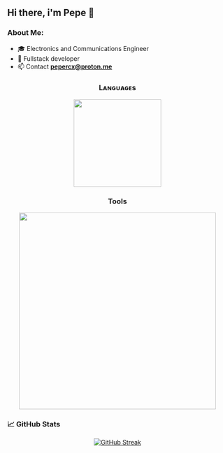 ## Hi there, i'm Pepe 👋

### About Me:
- 🎓 Electronics and Communications Engineer
- 🔧 Fullstack developer
- 📫 Contact **pepercx@proton.me**

<!--Languages and Tools Section-->       
<h3 align="center">Lᴀɴɢᴜᴀɢᴇs</h3> 
<p align="center">
<img width="200px"  src="https://skillicons.dev/icons?i=py,js,ts,dart&perline=4"  />
</p>
<h3 align="center">Tools</h3>
<p align="center">
<img width="450px"  src="https://skillicons.dev/icons?i=docker,aws,cloudflare,redis,vscode,pycharm,postgres,nodejs,express,mongodb,firebase,supabase,vite,figma,flutter,react,godot,linux,ubuntu,debian,bash,notion,postman&perline=8"  />
</p>

### &#x1f4c8; GitHub Stats

<!--Github streak-->
<p align="center">
<a href="https://git.io/streak-stats"><img src="https://github-readme-streak-stats.herokuapp.com?user=pepercx&theme=tokyonight-duo&hide_border=true&mode=weekly" alt="GitHub Streak" /></a>
</p>

